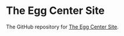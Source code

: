 # The Egg Center Site

The GitHub repository for [The Egg Center Site](theeggcenter.github.io/site/).